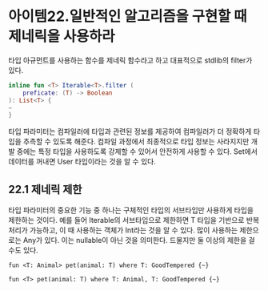 # 아이템22.일반적인 알고리즘을 구현할 때 제네릭을 사용하라

타입 아규먼트를 사용하는 함수를 제네릭 함수라고 하고 대표적으로 stdlib의 filter가 있다.

```kotlin
inline fun <T> Iterable<T>.filter (
	preficate: (T) -> Boolean
): List<T> {
~
}

```

타입 파라미터는 컴파일러에 타입과 관련된 정보를 제공하여 컴파일러가 더 정확하게 타입을 추측할 수 있도록 해준다. 컴파일 과정에서 최종적으로 타입 정보는 사라지지만 개발 중에는 특정 타입을 사용하도록 강제할 수 있어서 안전하게 사용할 수 있다. Set<User>에서 데이터를 꺼내면 User 타입이라는 것을 알 수 있다. 

## 22.1 제네릭 제한

타입 파라미터의 중요한 기능 중 하나는 구체적인 타입의 서브타입만 사용하게 타입을 제한하는 것이다. 예를 들어 Iterable<Int>의 서브타입으로 제한하면 T 타입을 기반으로 반복 처리가 가능하고, 이 때 사용하는 객체가 Int라는 것을 알 수 있다. 많이 사용하는 제한으로는 Any가 있다. 이는 nullable이 아닌 것을 의미한다. 드물지만 둘 이상의 제한을 걸 수도 있다.
  ```
  fun <T: Animal> pet(animal: T) where T: GoodTempered {~}

fun <T> pet(animal: T) where T: Animal, T: GoodTempered {~}
  ```
